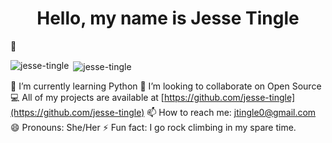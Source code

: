 <h1 align="center">Hello, my name is Jesse Tingle</h1> 👋

<p><img align="left" src="https://github-readme-stats.vercel.app/api/top-langs/?username=jesse-tingle&layout=compact" alt="jesse-tingle" /></p>
<p>&nbsp;<img align="center" src="https://github-readme-stats.vercel.app/api?username=jesse-tingle&show_icons=true&theme=radical" alt="jesse-tingle" /></p>


🌱 I’m currently learning Python
👯 I’m looking to collaborate on Open Source
💻 All of my projects are available at [https://github.com/jesse-tingle](https://github.com/jesse-tingle)
📫 How to reach me: jtingle0@gmail.com
😄 Pronouns: She/Her
⚡ Fun fact: I go rock climbing in my spare time.

<!--
**Jesse-Tingle/Jesse-Tingle** is a ✨ _special_ ✨ repository because its `README.md` (this file) appears on your GitHub profile.

Here are some ideas to get you started:


- 🔭 I’m currently working on ...
-  ...
- 🤔 I’m looking for help with ...
- 💬 Ask me about ...
- 📫 How to reach me: ...
- 😄 Pronouns: ...
- ⚡ Fun fact: ...
-->
